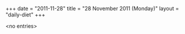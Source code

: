 +++
date = "2011-11-28"
title = "28 November 2011 (Monday)"
layout = "daily-diet"
+++


\<no entries\>

